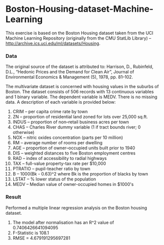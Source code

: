 # Boston-Housing-dataset-Machine-Learning

This exercise is based on the Boston Housing dataset taken from the UCI Machine Learning
Repository (originally from the CMU StatLib Library) –
http://archive.ics.uci.edu/ml/datasets/Housing.

### Data

The original source of the dataset is attributed to:
Harrison, D., Rubinfeld, D.L., “Hedonic Prices and the Demand for Clean Air”,
Journal of Environmental Economics & Management (5), 1978, pp. 81–102.

The multivariate dataset is concerned with housing values in the suburbs of Boston. The
dataset consists of 506 records with 13 continuous variables and 1 binary variable. The
dependent variable is MEDV. There is no missing data. A description of each variable is
provided below:
1. CRIM – per capita crime rate by town
2. ZN – proportion of residential land zoned for lots over 25,000 sq.ft.
3. INDUS – proportion of non–retail business acres per town
4. CHAS – Charles River dummy variable (1 if tract bounds river; 0 otherwise)
5. NOX – nitric oxides concentration (parts per 10 million)
6. RM – average number of rooms per dwelling
7. AGE – proportion of owner–occupied units built prior to 1940
8. DIS – weighted distances to five Boston employment centres
9. RAD – index of accessibility to radial highways
10. TAX – full-value property-tax rate per $10,000
11. PTRATIO – pupil-teacher ratio by town
12. B – 1000(Bk - 0.63)^2 where Bk is the proportion of blacks by town
13. LSTAT – % lower status of the population
14. MEDV – Median value of owner-occupied homes in $1000's

### Result

Performed a multiple linear regression analysis on the Boston housing dataset.

1. The model after normalisation has an R^2 value of 0.7406426641094095
2. F-Statistic is 108.1
3. RMSE = 4.679191295697281
